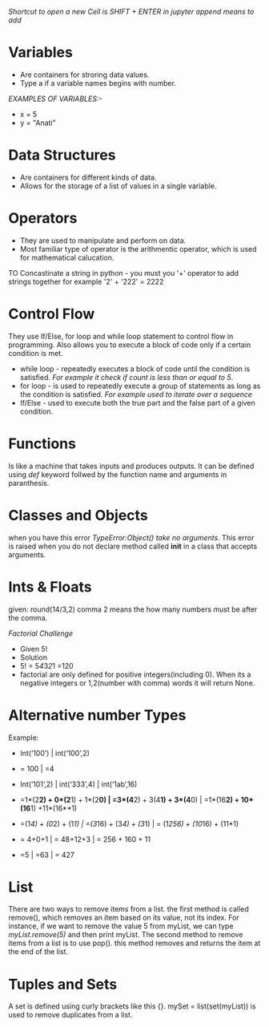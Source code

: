 *Shortcut to open a new Cell is SHIFT + ENTER in jupyter*
*append means to add*

# Variables
- Are containers for stroring data values.
- Type a if a variable names begins with number.

*EXAMPLES OF VARIABLES:-*
- x = 5
- y = "Anati"


# Data Structures
- Are containers for different kinds of data. 
- Allows for the storage of a list of values in a single variable.

# Operators
- They are used to manipulate and perform on data.
- Most familiar type of operator is the arithmentic operator, which is used for mathematical calucation.

TO Concastinate a string in python - you must you '+' operator to add strings together for example '2' + '222' = 2222

# Control Flow
They use If/Else, for loop and while loop statement to control flow in programming. Also allows you to execute a block of code only if a certain condition is met.
- while loop - repeatedly executes a block of code until the condition is satisfied. *For example it check if count is less than or equal to 5*.
- for loop -  is used to repeatedly execute a group of statements as long as the condition is satisfied. *For example used to iterate over a sequence*
- If/Else -  used to execute both the true part and the false part of a given condition. 

# Functions
Is like a machine that  takes inputs and produces outputs. It can be defined using *def* keyword follwed by the function name and arguments in paranthesis.

# Classes and Objects
when you have this error *TypeError:Object() take no arguments*. This error is raised when you do not declare method called __init__ in a class that accepts arguments.


# Ints & Floats
given:  round(14/3,2) comma 2 means the how many numbers must be after the comma.

*Factorial Challenge*
- Given 5!
- Solution 
- 5! = 5*4*3*2*1 =120
- factorial are only defined for positive integers(including 0). When its a negative integers or 1,2(number with comma) words it will return None.

# Alternative number Types
Example:
- Int(‘100’)		  |	int(‘100’,2)
- = 100				  |   =4
 
- Int(‘101’,2)		                        |		int(‘333’,4)		                         |      int(‘1ab’,16)
- =1*(2**2) + 0*(2**1) + 1*(2**0)           |	    =3*(4**2) + 3(4**1) + 3*(4**0)	             |  	=1*(16**2) + 10*(16**1) +11*(16**1)
- =(1*4) + (0*2) + (1*1)			        |       =(3*16) + (3*4) + (3*1)		                 |      = (1*256) + (10*16) + (11*1)
- = 4+0+1			                        |     	= 48+12+3			                         |     	= 256 + 160 + 11
- =5				                        |       =63                                          |      = 427



# List
There are two ways to remove items from a list. the first method is called remove(), which removes an item based on its value, not its index. For instance, if we want to remove the value 5 from myList, we can type *myList.remove(5)* and then print myList. The second method to remove items from a list is to use pop(). this method removes and returns the item at the end of the list.

 # Tuples and Sets
 A set is defined using curly brackets like this {}. mySet = list(set(myList)) is used to remove duplicates from a list.